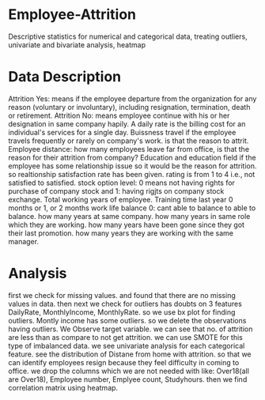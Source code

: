 # Employee-Attrition
Descriptive statistics for numerical and categorical data, 
treating outliers, 
univariate and bivariate analysis, 
heatmap
# Data Description
Attrition Yes: means if the employee departure  from the organization for any reason (voluntary or involuntary), including resignation, termination, death or retirement.
Attrition No: means employee continue with his or her designation in same company hapily.
A daily rate is the billing cost for an individual's services for a single day.
Buissness travel if the employee travels frequently or rarely on company's work. is that the reason to attrit.
Employee distance: how many employees leave far from office, is that the reason for their attrition from company?
Education and education field
if the employee has some relationship issue so it would be the reason for attrition. so realtionship satisfaction rate has been given. rating is from 1 to 4 i.e., not satisfied to satisfied.
stock option level: 0 means not having rights for purchase of company stock and 1: having rigjts on company stock exchange.
Total working years of employee.
Training time last year 0 months or 1, or 2 months
work life balance 0: cant able to balance to able to balance.
how many years at same company.
how many years in same role which they are working.
how many years have been gone since they got their last promotion.
how many years they are working with the same manager.

# Analysis
first we check for missing values. and found that there are no missing values in data.
then next we check for outliers has doubts on 3 features DailyRate, MonthlyIncome, MonthlyRate. so we use bx plot for finding outliers. Montly income has some outliers. so we delete the observations having outliers.
We Observe target variable. we can see that no. of attrition are less than as compare to not get attrition. we can use SMOTE for this type of imbalanced data.
we see univariate analysis for each categorical feature.
see the distribution of Distane from home with attrition. so that we can identify employees resign because they feel difficulty in coming to office.
we drop the columns which we are not needed with like: Over18(all are Over18), Employee number, Emplyee count, Studyhours.
then we find correlation matrix using heatmap.
